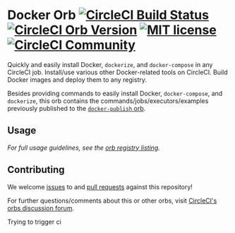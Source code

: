 # Docker Orb [![CircleCI Build Status](https://circleci.com/gh/CircleCI-Public/docker-orb.svg?style=shield "CircleCI Build Status")](https://circleci.com/gh/CircleCI-Public/docker-orb) [![CircleCI Orb Version](https://img.shields.io/badge/endpoint.svg?url=https://badges.circleci.io/orb/circleci/docker)](https://circleci.com/orbs/registry/orb/circleci/docker) [![MIT license](https://img.shields.io/badge/license-MIT-blue.svg)](https://raw.githubusercontent.com/CircleCI-Public/docker-orb/master/LICENSE) [![CircleCI Community](https://img.shields.io/badge/community-CircleCI%20Discuss-343434.svg)](https://discuss.circleci.com/c/ecosystem/orbs)

Quickly and easily install Docker, `dockerize`, and `docker-compose` in any CircleCI job. Install/use various other Docker-related tools on CircleCI. Build Docker images and deploy them to any registry.

Besides providing commands to easily install Docker, `docker-compose`, and `dockerize`, this orb contains the commands/jobs/executors/examples previously published to the [`docker-publish` orb](https://circleci.com/orbs/registry/orb/circleci/docker-publish).

## Usage

_For full usage guidelines, see the [orb registry listing](https://circleci.com/orbs/registry/orb/circleci/docker)._

## Contributing

We welcome [issues](https://github.com/CircleCI-Public/docker-orb/issues) to and [pull requests](https://github.com/CircleCI-Public/docker-orb/pulls) against this repository!

For further questions/comments about this or other orbs, visit [CircleCI's orbs discussion forum](https://discuss.circleci.com/c/orbs).

Trying to trigger ci

